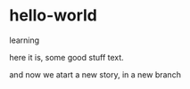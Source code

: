 # hello-world
learning

here it is, some good stuff text.

and now we atart a new story, in a new branch
